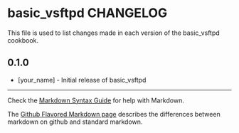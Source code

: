 basic_vsftpd CHANGELOG
======================

This file is used to list changes made in each version of the basic_vsftpd cookbook.

0.1.0
-----
- [your_name] - Initial release of basic_vsftpd

- - -
Check the [Markdown Syntax Guide](http://daringfireball.net/projects/markdown/syntax) for help with Markdown.

The [Github Flavored Markdown page](http://github.github.com/github-flavored-markdown/) describes the differences between markdown on github and standard markdown.
